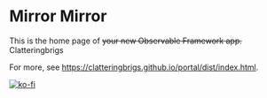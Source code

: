 # Mirror Mirror

This is the home page of <s>your new Observable Framework app.</s> Clatteringbrigs

For more, see <https://clatteringbrigs.github.io/portal/dist/index.html>.

[![ko-fi](https://ko-fi.com/img/githubbutton_sm.svg)](https://ko-fi.com/A0A61BPN7X)
